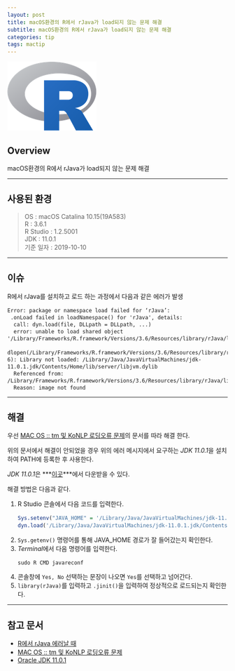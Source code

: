 ```yaml
---
layout: post
title: macOS환경의 R에서 rJava가 load되지 않는 문제 해결
subtitle: macOS환경의 R에서 rJava가 load되지 않는 문제 해결
categories: tip
tags: mactip
---
```


![r](/assets/img/logo/r-logo.png)

## Overview

macOS환경의 R에서 rJava가 load되지 않는 문제 해결

***

## 사용된 환경

> OS : macOS Catalina 10.15(19A583)  
> R : 3.6.1  
> R Studio : 1.2.5001  
> JDK : 11.0.1  
> 기준 일자 : 2019-10-10  

***

## 이슈

R에서 rJava를 설치하고 로드 하는 과정에서 다음과 같은 에러가 발생

```
Error: package or namespace load failed for ‘rJava’:
 .onLoad failed in loadNamespace() for 'rJava', details:
  call: dyn.load(file, DLLpath = DLLpath, ...)
  error: unable to load shared object '/Library/Frameworks/R.framework/Versions/3.6/Resources/library/rJava/libs/rJava.so':
  dlopen(/Library/Frameworks/R.framework/Versions/3.6/Resources/library/rJava/libs/rJava.so, 6): Library not loaded: /Library/Java/JavaVirtualMachines/jdk-11.0.1.jdk/Contents/Home/lib/server/libjvm.dylib
  Referenced from: /Library/Frameworks/R.framework/Versions/3.6/Resources/library/rJava/libs/rJava.so
  Reason: image not found
```

***

## 해결

우선 [MAC OS :: tm 및 KoNLP 로딩오류 문제](https://rstudio-pubs-static.s3.amazonaws.com/390520_0e53f55571474119b82a059e9dc1403d.html)의 문서를 따라 해결 한다.

위의 문서에서 해결이 안되었을 경우 위의 에러 메시지에서 요구하는 *JDK 11.0.1*을 설치하여 PATH에 등록한 후 사용한다.

*JDK 11.0.1*은 ***[이곳](https://www.oracle.com/technetwork/java/javase/downloads/java-archive-javase11-5116896.html)***에서 다운받을 수 있다.

해결 방법은 다음과 같다.

1. R Studio 콘솔에서 다음 코드를 입력한다.
    ```R
    Sys.setenv("JAVA_HOME" = '/Library/Java/JavaVirtualMachines/jdk-11.0.1.jdk/Contents/Home')
    dyn.load('/Library/Java/JavaVirtualMachines/jdk-11.0.1.jdk/Contents/Home/lib/server/libjvm.dylib')
    ```
2. `Sys.getenv()` 명령어를 통해 JAVA_HOME 경로가 잘 들어갔는지 확인한다.
3. *Terminal*에서 다음 명령어를 입력한다.
    ```
    sudo R CMD javareconf
    ```
4. 콘솔창에 `Yes, No` 선택하는 문장이 나오면 `Yes`를 선택하고 넘어간다.
5. `library(rJava)`를 입력하고 `.jinit()`을 입력하여 정상적으로 로드되는지 확인한다.

***

## 참고 문서

- [R에서 rJava 에러날 때](https://puture.tistory.com/393)
- [MAC OS :: tm 및 KoNLP 로딩오류 문제](https://rstudio-pubs-static.s3.amazonaws.com/390520_0e53f55571474119b82a059e9dc1403d.html)
- [Oracle JDK 11.0.1](https://www.oracle.com/technetwork/java/javase/downloads/java-archive-javase11-5116896.html)